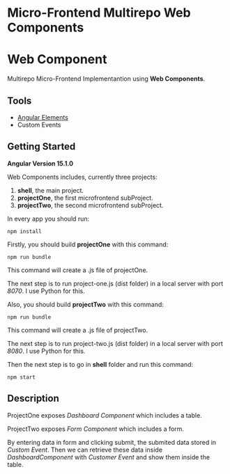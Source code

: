 # Micro-Frontend Multirepo Web Components

# Web Component

Multirepo Micro-Frontend Implementantion using **Web Components**.

## Tools

-   [Angular Elements](https://www.npmjs.com/package/@angular/elements)
-   Custom Events

## Getting Started

**Angular Version 15.1.0**

Web Components includes, currently three projects:

1. **shell**, the main project.
2. **projectOne**, the first microfrontend subProject.
3. **projectTwo**, the second microfrontend subProject.

In every app you should run:

`npm install`

Firstly, you should build **projectOne** with this command:

`npm run bundle`

This command will create a .js file of projectOne.

The next step is to run project-one.js (dist folder) in a local server with port _8070_. I use Python for this.

Also, you should build **projectTwo** with this command:

`npm run bundle`

This command will create a .js file of projectTwo.

The next step is to run project-two.js (dist folder) in a local server with port _8080_. I use Python for this.

Then the next step is to go in **shell** folder and run this command:

`npm start`

## Description

ProjectOne exposes _Dashboard Component_ which includes a table.

ProjectTwo exposes _Form Component_ which includes a form.

By entering data in form and clicking submit, the submited data stored in _Custom Event_. Then we can retrieve these data inside _DashboardComponent_ with _Customer Event_ and show them inside the table.
